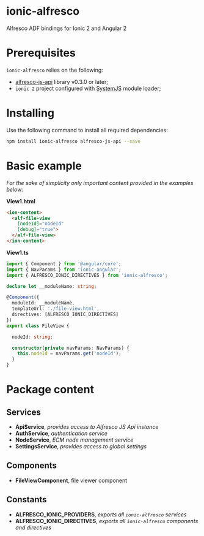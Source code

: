 # ionic-alfresco

Alfresco ADF bindings for Ionic 2 and Angular 2

# Prerequisites

`ionic-alfresco` relies on the following:

- [alfresco-js-api](https://www.npmjs.com/package/alfresco-js-api) library v0.3.0 or later;
- `ionic 2` project configured with [SystemJS](https://github.com/systemjs/systemjs) module loader;

# Installing

Use the following command to install all required dependencies:

```sh
npm install ionic-alfresco alfresco-js-api --save
```

# Basic example

*For the sake of simplicity only important content provided in the examples below:*

**View1.html**
```html
<ion-content>
  <alf-file-view
    [nodeId]="nodeId"
    [debug]="true">
  </alf-file-view>
</ion-content>
```

**View1.ts**
```ts
import { Component } from '@angular/core';
import { NavParams } from 'ionic-angular';
import { ALFRESCO_IONIC_DIRECTIVES } from 'ionic-alfresco';

declare let __moduleName: string;

@Component({
  moduleId: __moduleName,
  templateUrl: './file-view.html',
  directives: [ALFRESCO_IONIC_DIRECTIVES]
})
export class FileView {

  nodeId: string;

  constructor(private navParams: NavParams) {
    this.nodeId = navParams.get('nodeId');
  }
}
```

# Package content

## Services

- **ApiService**, *provides access to Alfresco JS Api instance*
- **AuthService**, *authentication service*
- **NodeService**, *ECM node management service*
- **SettingsService**, *provides access to global settings*

## Components

- **FileViewComponent**, file viewer component

## Constants

- **ALFRESCO_IONIC_PROVIDERS**, *exports all `ionic-alfresco` services*
- **ALFRESCO_IONIC_DIRECTIVES**, *exports all `ionic-alfresco` components and directives*
